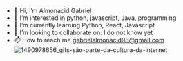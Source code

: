 - 👋 Hi, I’m Almonacid Gabriel
- 👀 I’m interested in python, javascript, Java, programming
- 🌱 I’m currently learning Python, React, Javascript
- 💞️ I’m looking to collaborate on: I do not know yet 
- 📫 How to reach me gabrielalmonacid98@gmail.com
![1490978656_gifs-são-parte-da-cultura-da-internet](https://github.com/Almonacid98/Almonacid98/assets/49103419/943ae28b-90ee-4949-8162-a2b84e20596e)
<!---
Almonacid98/Almonacid98 is a ✨ special ✨ repository because its `README.md` (this file) appears on your GitHub profile.
You can click the Preview link to take a look at your changes.
--->
